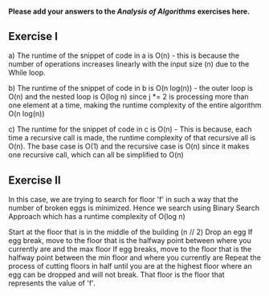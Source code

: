 #### Please add your answers to the ***Analysis of  Algorithms*** exercises here.

## Exercise I

a) The runtime of the snippet of code in a is O(n) - this is because the number of operations increases linearly with the input size (n) due to the While loop.


b) The runtime of the snippet of code in b is O(n log(n)) - the outer loop is O(n) and the nested loop is O(log n) since j *= 2 is processing more than one element at a time, making the runtime complexity of the entire algorithm O(n log(n))


c) The runtime for the snippet of code in c is O(n) - This is because, each time a recursive call is made, the runtime complexity of that recursive all is O(n). The base case is O(1) and the recursive case is O(n) since it makes one recursive call, which can all be simplified to O(n)

## Exercise II
In this case, we are trying to search for floor 'f' in such a way that the number of broken eggs is minimized. Hence we search using Binary Search Approach which has a runtime complexity of O(log n)

Start at the floor that is in the middle of the building (n // 2) Drop an egg If egg break, move to the floor that is the halfway point between where you currently are and the max floor If egg breaks, move to the floor that is the halfway point between the min floor and where you currently are Repeat the process of cutting floors in half until you are at the highest floor where an egg can be dropped and will not break. That floor is the floor that represents the  value of 'f'.



